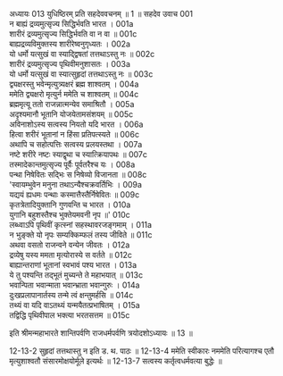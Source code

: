 अध्यायः 013
युधिष्ठिरम् प्रति सहदेववचनम् ॥ 1 ॥
सहदेव उवाच 	001  
न बाह्यं द्रव्यमुत्सृज्य सिद्धिर्भवति भारत ।	001a  
शारीरं द्रव्यमुत्सृज्य सिद्धिर्भवति वा न वा ॥	001c  
बाह्यद्रव्यविमुक्तस्य शारीरेष्वनुगृध्यतः ।	002a  
यो धर्मो यत्सुखं वा स्याद्द्विषतां तत्तथाऽस्तु नः ॥	002c  
शारीरं द्रव्यमुत्सृज्य पृथिवीमनुशासतः ।	003a  
यो धर्मो यत्सुखं वा स्यात्सुहृदां तत्तथाऽस्तु नः ॥	003c  
द्व्यक्षरस्तु भवेन्मृत्युत्र्यक्षरं ब्रह्म शाश्वतम् ।	004a  
ममेति द्व्यक्षरो मृत्युर्न ममेति च शाश्वतम् ॥	004c  
ब्रह्ममृत्यू ततो राजन्नात्मन्येव समाश्रितौ ।	005a  
अदृश्यमानौ भूतानि योजयेतामसंशयम् ॥	005c  
अविनाशोऽस्य सत्वस्य नियतो यदि भारत ।	006a  
हित्वा शरीरं भूतानां न हिंसा प्रतिपत्स्यते ॥	006c  
अथापि च सहोत्पत्तिः सत्वस्य प्रलयस्तथा ।	007a  
नष्टे शरीरे नष्टः स्याद्वृथा च स्यात्क्रियापथः ॥	007c  
तस्मादेकान्तमुत्सृज्य पूर्वैः पूर्वतरैश्च यः ।	008a  
पन्था निषेवितः सद्भिः स निषेव्यो विजानता ॥	008c  
\'स्वायम्भुवेन मनुना तथाऽन्यैश्चक्रवर्तिभिः ।	009a  
यद्ययं ह्यधमः पन्थाः कस्मात्तैस्तैर्निषेवितः ॥	009c  
कृतत्रेतादियुक्तानि गुणवन्ति च भारत ।	010a  
युगानि बहुशस्तैश्च भुक्तेयमवनी नृप ॥\'	010c  
लब्ध्वाऽपि पृथिवीं कृत्स्नां सहस्थावरजङ्गमाम् ।	011a  
न भुङ्क्ते यो नृपः सम्यक्किम्फलं तस्य जीविते ॥	011c  
अथवा वसतो राजन्वने वन्येन जीवतः ।	012a  
द्रव्येषु यस्य ममता मृत्योरास्ये स वर्तते ॥	012c  
बाह्यान्तराणां भूतानां स्वभावं पश्य भारत ।	013a  
ये तु पश्यन्ति तद्भूतं मुच्यन्ते ते महाभयात् ॥	013c  
भवान्पिता भवान्माता भवान्भ्राता भवान्गुरुः ।	014a  
दुःखप्रलापानार्तस्य तन्मे त्वं क्षन्तुमर्हसि ॥	014c  
तथ्यं वा यदि वाऽतथ्यं यन्मयैतत्प्रभाषितम् ।	015a  
तद्विद्धि पृथिवीपाल भक्त्या भरतसत्तम ॥ 	015c  

इति श्रीमन्महाभारते शान्तिपर्वणि राजधर्मपर्वणि त्रयोदशोऽध्यायः ॥ 13 ॥

12-13-2 सुहृदां तत्तथास्तु न इति ड. थ. पाठः ॥ 12-13-4 ममेति स्वीकारः नममेति परित्यागश्च एतौ मृत्युशाश्वतौ संसारमोक्षयोर्मूले इत्यर्थः ॥ 12-13-7 सत्वस्य कर्तृत्वधर्मवत्या बुद्धेः ॥
